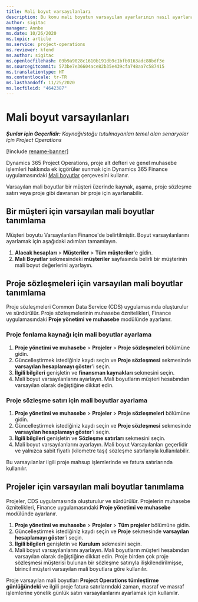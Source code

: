 ```yaml
---
title: Mali boyut varsayılanları
description: Bu konu mali boyutun varsayılan ayarlarının nasıl ayarlanacağı hakkında bilgi sağlar.
author: sigitac
manager: Annbe
ms.date: 10/26/2020
ms.topic: article
ms.service: project-operations
ms.reviewer: kfend
ms.author: sigitac
ms.openlocfilehash: 03b9a9028c1610b191db9c1bfb0163adc88bdf3e
ms.sourcegitcommit: 573be7e36604ace82b35e439cfa748aa7c587415
ms.translationtype: HT
ms.contentlocale: tr-TR
ms.lasthandoff: 11/25/2020
ms.locfileid: "4642387"
---
```

# <a name="financial-dimension-defaults"></a>Mali boyut varsayılanları

_**Şunlar için Geçerlidir:** Kaynağı/stoğu tutulmayanları temel alan senaryolar için Project Operations_

[!include [rename-banner](~/includes/cc-data-platform-banner.md)]

Dynamics 365 Project Operations, proje alt defteri ve genel muhasebe işlemleri hakkında ek içgörüler sunmak için Dynamics 365 Finance uygulamasındaki [Mali boyutlar](https://docs.microsoft.com/dynamics365/finance/general-ledger/financial-dimensions) çerçevesini kullanır.

Varsayılan mali boyutlar bir müşteri üzerinde kaynak, aşama, proje sözleşme satırı veya proje gibi davranan bir proje için ayarlanabilir.

## <a name="define-default-financial-dimensions-for-a-customer"></a>Bir müşteri için varsayılan mali boyutlar tanımlama

Müşteri boyutu Varsayılanları Finance'de belirtilmiştir. Boyut varsayılanlarını ayarlamak için aşağıdaki adımları tamamlayın.

1. **Alacak hesapları** > **Müşteriler** > **Tüm müşteriler**'e gidin.
2. **Mali Boyutlar** sekmesindeki **müşteriler** sayfasında belirli bir müşterinin mali boyut değerlerini ayarlayın.

## <a name="define-default-financial-dimensions-for-project-contracts"></a>Proje sözleşmeleri için varsayılan mali boyutlar tanımlama

Proje sözleşmeleri Common Data Service (CDS) uygulamasında oluşturulur ve sürdürülür. Proje sözleşmelerinin muhasebe öznitelikleri, Finance uygulamasındaki **Proje yönetimi ve muhasebe** modülünde ayarlanır.

### <a name="set-financial-dimensions-for-a-project-funding-source"></a>Proje fonlama kaynağı için mali boyutlar ayarlama

1. **Proje yönetimi ve muhasebe** > **Projeler** > **Proje sözleşmeleri** bölümüne gidin.
2. Güncelleştirmek istediğiniz kaydı seçin ve **Proje sözleşmesi** sekmesinde **varsayılan hesaplamayı göster**'i seçin.
3. **İlgili bilgileri** genişletin ve **finansman kaynakları** sekmesini seçin.
4. Mali boyut varsayılanlarını ayarlayın. Mali boyutların müşteri hesabından varsayılan olarak değiştiğine dikkat edin.

### <a name="set-financial-dimensions-for-a-project-contract-line"></a>Proje sözleşme satırı için mali boyutlar ayarlama

1. **Proje yönetimi ve muhasebe** > **Projeler** > **Proje sözleşmeleri** bölümüne gidin.
2. Güncelleştirmek istediğiniz kaydı seçin ve **Proje sözleşmesi** sekmesinde **varsayılan hesaplamayı göster**'i seçin.
3. **İlgili bilgileri** genişletin ve **Sözleşme satırları** sekmesini seçin.
4. Mali boyut varsayılanlarını ayarlayın. Mali boyut Varsayılanları geçerlidir ve yalnızca sabit fiyatlı (kilometre taşı) sözleşme satırlarıyla kullanılabilir.

Bu varsayılanlar ilgili proje mahsup işlemlerinde ve fatura satırlarında kullanılır.

## <a name="define-default-financial-dimensions-for-projects"></a>Projeler için varsayılan mali boyutlar tanımlama

Projeler, CDS uygulamasında oluşturulur ve sürdürülür. Projelerin muhasebe öznitelikleri, Finance uygulamasındaki **Proje yönetimi ve muhasebe** modülünde ayarlanır.

1. **Proje yönetimi ve muhasebe** > **Projeler** > **Tüm projeler** bölümüne gidin.
2. Güncelleştirmek istediğiniz kaydı seçin ve **Proje** sekmesinde **varsayılan hesaplamayı göster**'i seçin.
3. **İlgili bilgileri** genişletin ve **Kurulum** sekmesini seçin.
4. Mali boyut varsayılanlarını ayarlayın. Mali boyutların müşteri hesabından varsayılan olarak değiştiğine dikkat edin. Proje birden çok proje sözleşmesi müşterisi bulunan bir sözleşme satırıyla ilişkilendirilmişse, birincil müşteri varsayılan mali boyutlara göre kullanılır.

Proje varsayılan mali boyutları **Project Operations tümleştirme günlüğündeki** ve ilgili proje fatura satırlarındaki zaman, masraf ve masraf işlemlerine yönelik günlük satırı varsayılanlarını ayarlamak için kullanılır.

